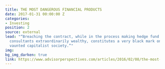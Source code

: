 ```yaml
---
title: THE MOST DANGEROUS FINANCIAL PRODUCTS
date: 2017-01-31 00:00:00 Z
categories:
- Investing
position: 2
source: external
lead: "“Breaching the contract, while in the process making hedge fund managers and
  consultants extraordinarily wealthy, constitutes a very black mark on America’s
  vaunted capitalist society.”"
img: 
bg_img_darken: true
link: https://www.advisorperspectives.com/articles/2016/02/08/the-most-dangerous-financial-products
---
```


